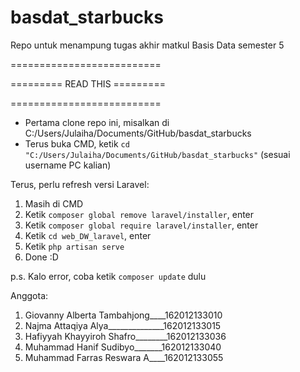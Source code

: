 # basdat_starbucks
Repo untuk menampung tugas akhir matkul Basis Data semester 5

==========================

========= READ THIS =========

==========================

- Pertama clone repo ini, misalkan di C:/Users/Julaiha/Documents/GitHub/basdat_starbucks
- Terus buka CMD, ketik ```cd "C:/Users/Julaiha/Documents/GitHub/basdat_starbucks"``` (sesuai username PC kalian)

Terus, perlu refresh versi Laravel:
1. Masih di CMD
2. Ketik ```composer global remove laravel/installer```, enter
3. Ketik ```composer global require laravel/installer```, enter
4. Ketik ```cd web_DW_laravel```, enter
5. Ketik ```php artisan serve```
6. Done  :D

p.s. Kalo error, coba ketik ```composer update``` dulu

Anggota:
1. Giovanny Alberta Tambahjong____162012133010
2. Najma Attaqiya Alya______________162012133015
3. Hafiyyah Khayyiroh Shafro________162012133036
4. Muhammad Hanif Sudibyo_______162012133040
5. Muhammad Farras Reswara A____162012133055
